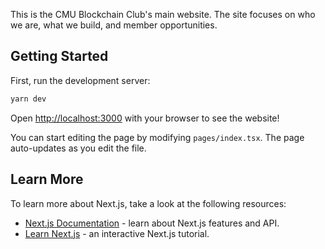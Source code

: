 This is the CMU Blockchain Club's main website. The site focuses on who we are, what we build, and member opportunities.

## Getting Started

First, run the development server:

```bash
yarn dev
```

Open [http://localhost:3000](http://localhost:3000) with your browser to see the website!

You can start editing the page by modifying `pages/index.tsx`. The page auto-updates as you edit the file.

## Learn More

To learn more about Next.js, take a look at the following resources:

- [Next.js Documentation](https://nextjs.org/docs) - learn about Next.js features and API.
- [Learn Next.js](https://nextjs.org/learn) - an interactive Next.js tutorial.

